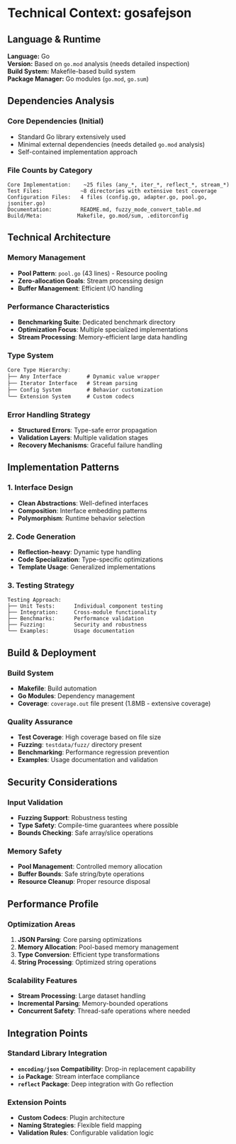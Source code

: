 # Technical Context: gosafejson

## Language & Runtime

**Language:** Go  
**Version:** Based on `go.mod` analysis (needs detailed inspection)  
**Build System:** Makefile-based build system  
**Package Manager:** Go modules (`go.mod`, `go.sum`)  

## Dependencies Analysis

### Core Dependencies (Initial)
- Standard Go library extensively used
- Minimal external dependencies (needs detailed `go.mod` analysis)
- Self-contained implementation approach

### File Counts by Category
```
Core Implementation:    ~25 files (any_*, iter_*, reflect_*, stream_*)
Test Files:            ~8 directories with extensive test coverage  
Configuration Files:   4 files (config.go, adapter.go, pool.go, jsoniter.go)
Documentation:         README.md, fuzzy_mode_convert_table.md
Build/Meta:           Makefile, go.mod/sum, .editorconfig
```

## Technical Architecture

### Memory Management
- **Pool Pattern**: `pool.go` (43 lines) - Resource pooling
- **Zero-allocation Goals**: Stream processing design
- **Buffer Management**: Efficient I/O handling

### Performance Characteristics
- **Benchmarking Suite**: Dedicated benchmark directory
- **Optimization Focus**: Multiple specialized implementations
- **Stream Processing**: Memory-efficient large data handling

### Type System
```go
Core Type Hierarchy:
├── Any Interface        # Dynamic value wrapper
├── Iterator Interface   # Stream parsing
├── Config System        # Behavior customization
└── Extension System     # Custom codecs
```

### Error Handling Strategy
- **Structured Errors**: Type-safe error propagation
- **Validation Layers**: Multiple validation stages
- **Recovery Mechanisms**: Graceful failure handling

## Implementation Patterns

### 1. Interface Design
- **Clean Abstractions**: Well-defined interfaces
- **Composition**: Interface embedding patterns
- **Polymorphism**: Runtime behavior selection

### 2. Code Generation
- **Reflection-heavy**: Dynamic type handling
- **Code Specialization**: Type-specific optimizations
- **Template Usage**: Generalized implementations

### 3. Testing Strategy
```
Testing Approach:
├── Unit Tests:      Individual component testing
├── Integration:     Cross-module functionality
├── Benchmarks:      Performance validation
├── Fuzzing:         Security and robustness
└── Examples:        Usage documentation
```

## Build & Deployment

### Build System
- **Makefile**: Build automation
- **Go Modules**: Dependency management
- **Coverage**: `coverage.out` file present (1.8MB - extensive coverage)

### Quality Assurance
- **Test Coverage**: High coverage based on file size
- **Fuzzing**: `testdata/fuzz/` directory present
- **Benchmarking**: Performance regression prevention
- **Examples**: Usage documentation and validation

## Security Considerations

### Input Validation
- **Fuzzing Support**: Robustness testing
- **Type Safety**: Compile-time guarantees where possible
- **Bounds Checking**: Safe array/slice operations

### Memory Safety
- **Pool Management**: Controlled memory allocation
- **Buffer Bounds**: Safe string/byte operations
- **Resource Cleanup**: Proper resource disposal

## Performance Profile

### Optimization Areas
1. **JSON Parsing**: Core parsing optimizations
2. **Memory Allocation**: Pool-based memory management
3. **Type Conversion**: Efficient type transformations
4. **String Processing**: Optimized string operations

### Scalability Features
- **Stream Processing**: Large dataset handling
- **Incremental Parsing**: Memory-bounded operations
- **Concurrent Safety**: Thread-safe operations where needed

## Integration Points

### Standard Library Integration
- **`encoding/json` Compatibility**: Drop-in replacement capability
- **`io` Package**: Stream interface compliance
- **`reflect` Package**: Deep integration with Go reflection

### Extension Points
- **Custom Codecs**: Plugin architecture
- **Naming Strategies**: Flexible field mapping
- **Validation Rules**: Configurable validation logic 
